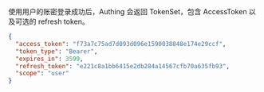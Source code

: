 <IntegrationDetailCard title="完成认证">

使用用户的账密登录成功后，Authing 会返回 TokenSet，包含 AccessToken 以及可选的 refresh token。

```json
{
  "access_token": "f73a7c75ad7d093d096e1590038848e174e29ccf",
  "token_type": "Bearer",
  "expires_in": 3599,
  "refresh_token": "e221c8a1bb6415e2db284a14567cfb70a635fb93",
  "scope": "user"
}
```

</IntegrationDetailCard>
